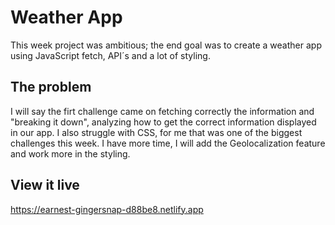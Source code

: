 # Weather App

This week project was ambitious; the end goal was to create a weather app using JavaScript fetch, API´s and a lot of styling.

## The problem

I will say the firt challenge came on fetching correctly the information and "breaking it down", analyzing how to get the correct information displayed in our app. I also struggle with CSS, for me that was one of the biggest challenges this week.
I have more time, I will add the Geolocalization feature and work more in the styling.

## View it live

https://earnest-gingersnap-d88be8.netlify.app
